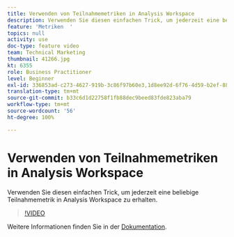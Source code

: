 ```yaml
---
title: Verwenden von Teilnahmemetriken in Analysis Workspace
description: Verwenden Sie diesen einfachen Trick, um jederzeit eine beliebige Teilnahmemetrik in Analysis Workspace zu erhalten.
feature: 'Metriken  '
topics: null
activity: use
doc-type: feature video
team: Technical Marketing
thumbnail: 41266.jpg
kt: 6355
role: Business Practitioner
level: Beginner
exl-id: 336853ad-c273-4627-919b-3c86f97b60e3,1d8ee92d-6f76-4d59-b2ef-8829b03c2027,1d8ee92d-6f76-4d59-b2ef-8829b03c2027,336853ad-c273-4627-919b-3c86f97b60e3
translation-type: tm+mt
source-git-commit: b33c6d1d22758f1fb88dec9beed83fde823aba79
workflow-type: tm+mt
source-wordcount: '56'
ht-degree: 100%

---
```



# Verwenden von Teilnahmemetriken in Analysis Workspace

Verwenden Sie diesen einfachen Trick, um jederzeit eine beliebige Teilnahmemetrik in Analysis Workspace zu erhalten.

>[!VIDEO](https://video.tv.adobe.com/v/41266/?quality=12&learn=on)

Weitere Informationen finden Sie in der [Dokumentation](https://docs.adobe.com/content/help/de-DE/analytics/components/calculated-metrics/calcmetric-workflow/participation-metric.html).

